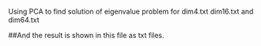 Using PCA to find solution of eigenvalue problem for dim4.txt dim16.txt and dim64.txt

##And the result is shown in this file as txt files.
